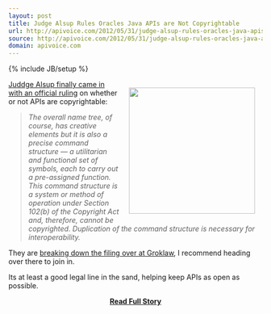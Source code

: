 ```yaml
---
layout: post
title: Judge Alsup Rules Oracles Java APIs are Not Copyrightable 
url: http://apivoice.com/2012/05/31/judge-alsup-rules-oracles-java-apis-are-not-copyrightable-/
source: http://apivoice.com/2012/05/31/judge-alsup-rules-oracles-java-apis-are-not-copyrightable-/
domain: apivoice.com
---
```

{% include JB/setup %}<p><p><img style="padding: 15px;" src="http://kinlane-productions.s3.amazonaws.com/api-voice/oraclevgoogle/oraclevgoogle.png" alt="" width="250" align="right" /></p>
<p><a href="http://www.groklaw.net/article.php?story=20120531173633275">Juddge Alsup finally came in with an official ruling</a> on whether or not APIs are copyrightable:</p>
<blockquote><em>The overall name tree, of course, has creative elements but it is also a precise command structure &mdash; a utilitarian and functional set of symbols, each to carry out a pre-assigned function. This command structure is a system or method of operation under Section 102(b) of the Copyright Act and, therefore, cannot be copyrighted. Duplication of the command structure is necessary for interoperability.</em></blockquote>
<p>They are <a href="http://www.groklaw.net/article.php?story=20120531173633275">breaking down the filing over at Groklaw</a>, I recommend heading over there to join in.</p>
<p>Its at least a good legal line in the sand, helping keep APIs as open as possible.</p></p>
<center><p><a href="http://apivoice.com/2012/05/31/judge-alsup-rules-oracles-java-apis-are-not-copyrightable-/" style='padding:25px; font-sze:18px; font-weight: bold;'>Read Full Story</a></p></center>
